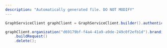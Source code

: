 ```yaml
---
description: "Automatically generated file. DO NOT MODIFY"
---
```

<!-- markdownlint-disable MD041 -->

```java
GraphServiceClient graphClient = GraphServiceClient.builder().authenticationProvider( authProvider ).buildClient();

graphClient.organization("d69179bf-f4a4-41a9-a9de-249c0f2efb1d").branding().localizations("fr-FR")
    .buildRequest()
    .delete();
```
